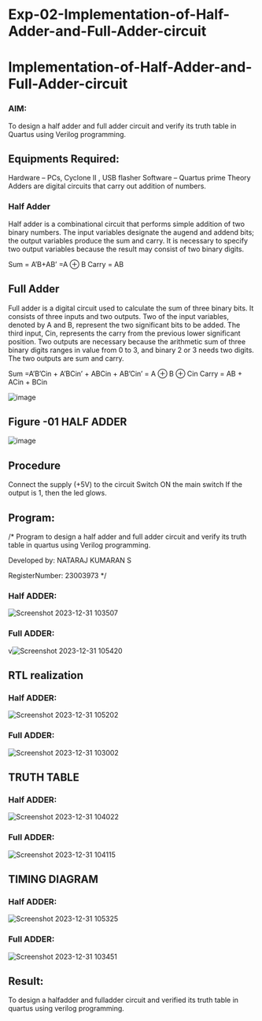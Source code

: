 # Exp-02-Implementation-of-Half-Adder-and-Full-Adder-circuit

# Implementation-of-Half-Adder-and-Full-Adder-circuit
### AIM:
To design a half adder and full adder circuit and verify its truth table in Quartus using Verilog programming.

## Equipments Required:
Hardware – PCs, Cyclone II , USB flasher
Software – Quartus prime
Theory
Adders are digital circuits that carry out addition of numbers.

### Half Adder
Half adder is a combinational circuit that performs simple addition of two binary numbers. The input variables designate the augend and addend bits; the output variables produce the sum and carry. It is necessary to specify two output variables because the result may consist of two binary digits.

Sum = A’B+AB’ =A ⊕ B Carry = AB

## Full Adder
Full adder is a digital circuit used to calculate the sum of three binary bits. It consists of three inputs and two outputs. Two of the input variables, denoted by A and B, represent the two significant bits to be added. The third input, Cin, represents the carry from the previous lower significant position. Two outputs are necessary because the arithmetic sum of three binary digits ranges in value from 0 to 3, and binary 2 or 3 needs two digits. The two outputs are sum and carry.

Sum =A’B’Cin + A’BCin’ + ABCin + AB’Cin’ = A ⊕ B ⊕ Cin Carry = AB + ACin + BCin

 ![image](https://user-images.githubusercontent.com/36288975/163552156-a13e5a56-c638-4110-97d9-8896907c8d25.png)

## Figure -01 HALF ADDER 


![image](https://user-images.githubusercontent.com/36288975/163552057-b3547877-6d07-45b4-b7e0-bcfebfad9e1d.png)


## Procedure

Connect the supply (+5V) to the circuit
Switch ON the main switch
If the output is 1, then the led glows.
## Program:
/*
Program to design a half adder and full adder circuit and verify its truth table in quartus using Verilog programming.

Developed by: NATARAJ KUMARAN S

RegisterNumber: 23003973
*/
### Half ADDER:
![Screenshot 2023-12-31 103507](https://github.com/nataraj26/Exp-02-Implementation-of-Half-Adder-and-Full-Adder-circuit/assets/147514615/65f4147c-7693-4fc2-9aeb-9fbbaad86521)
### Full ADDER:
v![Screenshot 2023-12-31 105420](https://github.com/nataraj26/Exp-02-Implementation-of-Half-Adder-and-Full-Adder-circuit/assets/147514615/616ed963-8f72-49ee-821e-5c36ae18f5ff)

## RTL realization
### Half ADDER:
![Screenshot 2023-12-31 105202](https://github.com/nataraj26/Exp-02-Implementation-of-Half-Adder-and-Full-Adder-circuit/assets/147514615/b3b64d94-86fc-4ee9-b989-bec9d000ae16)

### Full ADDER:
![Screenshot 2023-12-31 103002](https://github.com/nataraj26/Exp-02-Implementation-of-Half-Adder-and-Full-Adder-circuit/assets/147514615/d4705a2e-7a55-41eb-9440-43911db3282f)

## TRUTH TABLE 
### Half ADDER:
![Screenshot 2023-12-31 104022](https://github.com/nataraj26/Exp-02-Implementation-of-Half-Adder-and-Full-Adder-circuit/assets/147514615/92915473-7ee6-46f5-a7ca-eec1d8e74a11)

### Full ADDER:
![Screenshot 2023-12-31 104115](https://github.com/nataraj26/Exp-02-Implementation-of-Half-Adder-and-Full-Adder-circuit/assets/147514615/82aadfde-17f9-40d8-864a-7610c81517e4)

## TIMING DIAGRAM
### Half ADDER:
![Screenshot 2023-12-31 105325](https://github.com/nataraj26/Exp-02-Implementation-of-Half-Adder-and-Full-Adder-circuit/assets/147514615/ba643c22-11ef-475b-ab37-209367be683d)


### Full ADDER:
![Screenshot 2023-12-31 103451](https://github.com/nataraj26/Exp-02-Implementation-of-Half-Adder-and-Full-Adder-circuit/assets/147514615/e04fa492-0728-4c6b-8141-452a86ccf806)




## Result:
To design a halfadder and fulladder circuit and verified its truth table in quartus using verilog programming.
